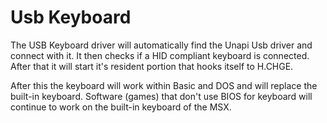 # Usb Keyboard
The USB Keyboard driver will automatically find the Unapi Usb driver and connect with it. It then checks if a HID compliant keyboard is connected. After that it will start it's resident portion that hooks itself to H.CHGE.

After this the keyboard will work within Basic and DOS and will replace the built-in keyboard. 
Software (games) that don't use BIOS for keyboard will continue to work on the built-in keyboard of the MSX.